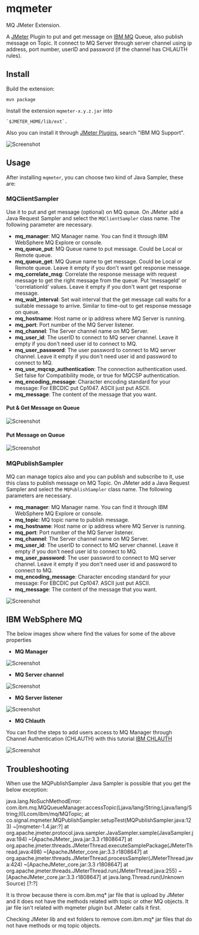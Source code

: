 # mqmeter

MQ JMeter Extension.

A [JMeter](http://jmeter.apache.org/) Plugin to put and get message on [IBM MQ](https://www.ibm.com/products/mq) Queue, also publish message on Topic. It connect to MQ Server through server channel using ip address, port number, userID and password (if the channel has CHLAUTH rules).

## Install

Build the extension:

    mvn package

Install the extension `mqmeter-x.y.z.jar` into 

    `$JMETER_HOME/lib/ext`.

Also you can install it through [JMeter Plugins](http://jmeter.apache.org/), search "IBM MQ Support".

![Screenshot](https://github.com/JoseLuisSR/mqmeter/blob/develop/doc/img/jmete-plugins-mqmeter.png?raw=true)

## Usage

After installing `mqmeter`, you can choose two kind of Java Sampler, these are:

### MQClientSampler

Use it to put and get message (optional) on MQ queue. On JMeter add a Java Request Sampler and select the `MQClientSampler` class name. The following parameter are necessary.

* **mq_manager**: MQ Manager name. You can find it through IBM WebSphere MQ Explore or console.
* **mq_queue_put**: MQ Queue name to put message. Could be Local or Remote queue.
* **mq_queue_get**: MQ Queue name to get message. Could be Local or Remote queue. Leave it empty if you don't want get response message.
* **mq_correlate_msg**: Correlate the response message with request message to get the right message from the queue. Put 'messageId' or 'correlationId' values. Leave it empty if you don't want get response message.
* **mq_wait_interval**: Set wait interval that the get message call waits for a suitable message to arrive. Similar to time-out to get response message on queue.
* **mq_hostname**: Host name or ip address where MQ Server is running.
* **mq_port**: Port number of the MQ Server listener.
* **mq_channel**: The Server channel name on MQ Server.
* **mq_user_id**: The userID to connect to MQ server channel. Leave it empty if you don't need user id to connect to MQ.
* **mq_user_password**: The user password to connect to MQ server channel. Leave it empty if you don't need user id and password to connect to MQ.
* **mq_use_mqcsp_authentication**: The connection authentication used. Set false for Compatibility mode, or true for MQCSP authentication.
* **mq_encoding_message**: Character encoding standard for your message: For EBCDIC put Cp1047. ASCII just put ASCII.
* **mq_message**: The content of the message that you want.

#### Put & Get Message on Queue

![Screenshot](https://github.com/JoseLuisSR/mqmeter/blob/develop/doc/img/PutGetMessageOnQueue.png?raw=true)

#### Put Message on Queue

![Screenshot](https://github.com/JoseLuisSR/mqmeter/blob/develop/doc/img/PutMessageOnQueue.png?raw=true)

### MQPublishSampler

MQ can manage topics also and you can publish and subscribe to it, use this class to publish message on MQ Topic.
On JMeter add a Java Request Sampler and select the `MQPublishSampler` class name. The following parameters are necessary.

* **mq_manager**: MQ Manager name. You can find it through IBM WebSphere MQ Explore or console.
* **mq_topic**: MQ topic name to publish message.
* **mq_hostname**: Host name or ip address where MQ Server is running.
* **mq_port**: Port number of the MQ Server listener.
* **mq_channel**: The Server channel name on MQ Server.
* **mq_user_id**: The userID to connect to MQ server channel. Leave it empty if you don't need user id to connect to MQ.
* **mq_user_password**: The user password to connect to MQ server channel. Leave it empty if you don't need user id and password to connect to MQ.
* **mq_encoding_message**: Character encoding standard for your message: For EBCDIC put Cp1047. ASCII just put ASCII.
* **mq_message**: The content of the message that you want.

![Screenshot](https://github.com/JoseLuisSR/mqmeter/blob/develop/doc/img/PublishMessageOnTopic.png?raw=true)

## IBM WebSphere MQ

The below images show where find the values for some of the above properties

* **MQ Manager**

![Screenshot](https://github.com/JoseLuisSR/mqmeter/blob/develop/doc/img/MQManager.png?raw=true)

* **MQ Server channel**

![Screenshot](https://github.com/JoseLuisSR/mqmeter/blob/develop/doc/img/MQServerChanel.png?raw=true)

* **MQ Server listener**

![Screenshot](https://github.com/JoseLuisSR/mqmeter/blob/develop/doc/img/MQServerListener.png?raw=true)

* **MQ Chlauth**

You can find the steps to add users access to MQ Manager through Channel Authentication (CHLAUTH) with this tutorial
[IBM CHLAUTH](http://www-01.ibm.com/support/docview.wss?uid=swg27041997&aid=1)

![Screenshot](https://github.com/JoseLuisSR/mqmeter/blob/develop/doc/img/MQChlauth.png?raw=true)

## Troubleshooting

When use the MQPublishSampler Java Sampler is possible that you get the below exception:

java.lang.NoSuchMethodError: com.ibm.mq.MQQueueManager.accessTopic(Ljava/lang/String;Ljava/lang/String;II)Lcom/ibm/mq/MQTopic;
	at co.signal.mqmeter.MQPublishSampler.setupTest(MQPublishSampler.java:123) ~[mqmeter-1.4.jar:?]
	at org.apache.jmeter.protocol.java.sampler.JavaSampler.sample(JavaSampler.java:194) ~[ApacheJMeter_java.jar:3.3 r1808647]
	at org.apache.jmeter.threads.JMeterThread.executeSamplePackage(JMeterThread.java:498) ~[ApacheJMeter_core.jar:3.3 r1808647]
	at org.apache.jmeter.threads.JMeterThread.processSampler(JMeterThread.java:424) ~[ApacheJMeter_core.jar:3.3 r1808647]
	at org.apache.jmeter.threads.JMeterThread.run(JMeterThread.java:255) ~[ApacheJMeter_core.jar:3.3 r1808647]
	at java.lang.Thread.run(Unknown Source) [?:?]

It is throw because there is com.ibm.mq* jar file  that is upload by JMeter and it does not have the methods related with topic or other MQ objects. It jar file isn't related with mqmeter plugin but JMeter calls it first.

Checking JMeter lib and ext folders to remove com.ibm.mq* jar files that do not have methods or mq topic objects.

